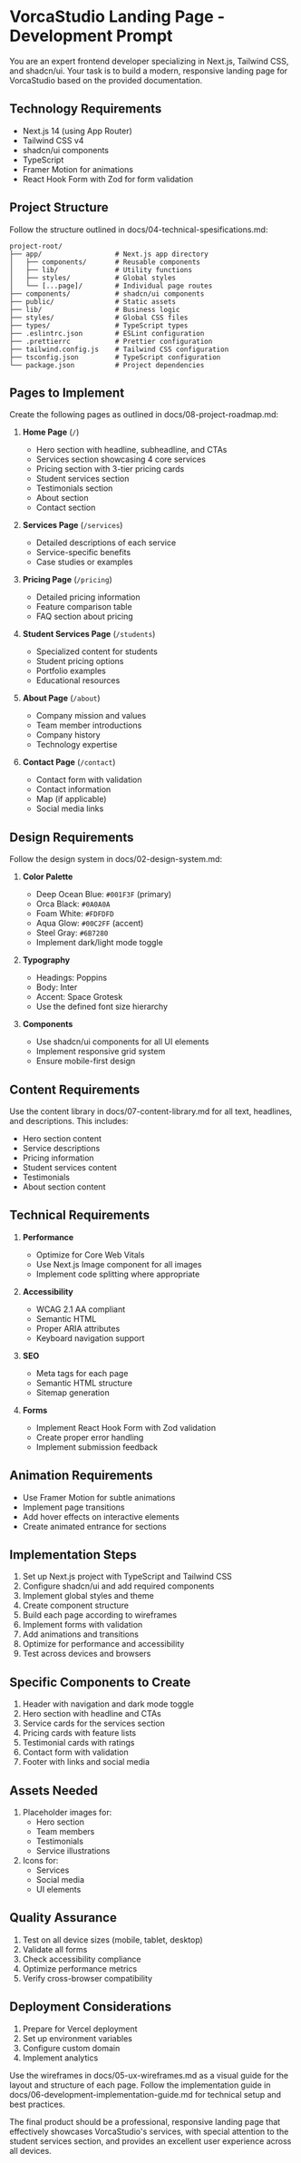 # VorcaStudio Landing Page - Development Prompt

You are an expert frontend developer specializing in Next.js, Tailwind CSS, and shadcn/ui. Your task is to build a modern, responsive landing page for VorcaStudio based on the provided documentation.

## Technology Requirements
- Next.js 14 (using App Router)
- Tailwind CSS v4
- shadcn/ui components
- TypeScript
- Framer Motion for animations
- React Hook Form with Zod for form validation

## Project Structure
Follow the structure outlined in docs/04-technical-spesifications.md:
```
project-root/
├── app/                  # Next.js app directory
│   ├── components/       # Reusable components
│   ├── lib/              # Utility functions
│   ├── styles/           # Global styles
│   └── [...page]/        # Individual page routes
├── components/           # shadcn/ui components
├── public/               # Static assets
├── lib/                  # Business logic
├── styles/               # Global CSS files
├── types/                # TypeScript types
├── .eslintrc.json        # ESLint configuration
├── .prettierrc           # Prettier configuration
├── tailwind.config.js    # Tailwind CSS configuration
├── tsconfig.json         # TypeScript configuration
└── package.json          # Project dependencies
```

## Pages to Implement
Create the following pages as outlined in docs/08-project-roadmap.md:

1. **Home Page** (`/`)
   - Hero section with headline, subheadline, and CTAs
   - Services section showcasing 4 core services
   - Pricing section with 3-tier pricing cards
   - Student services section
   - Testimonials section
   - About section
   - Contact section

2. **Services Page** (`/services`)
   - Detailed descriptions of each service
   - Service-specific benefits
   - Case studies or examples

3. **Pricing Page** (`/pricing`)
   - Detailed pricing information
   - Feature comparison table
   - FAQ section about pricing

4. **Student Services Page** (`/students`)
   - Specialized content for students
   - Student pricing options
   - Portfolio examples
   - Educational resources

5. **About Page** (`/about`)
   - Company mission and values
   - Team member introductions
   - Company history
   - Technology expertise

6. **Contact Page** (`/contact`)
   - Contact form with validation
   - Contact information
   - Map (if applicable)
   - Social media links

## Design Requirements
Follow the design system in docs/02-design-system.md:

1. **Color Palette**
   - Deep Ocean Blue: `#001F3F` (primary)
   - Orca Black: `#0A0A0A`
   - Foam White: `#FDFDFD`
   - Aqua Glow: `#00C2FF` (accent)
   - Steel Gray: `#6B7280`
   - Implement dark/light mode toggle

2. **Typography**
   - Headings: Poppins
   - Body: Inter
   - Accent: Space Grotesk
   - Use the defined font size hierarchy

3. **Components**
   - Use shadcn/ui components for all UI elements
   - Implement responsive grid system
   - Ensure mobile-first design

## Content Requirements
Use the content library in docs/07-content-library.md for all text, headlines, and descriptions. This includes:
- Hero section content
- Service descriptions
- Pricing information
- Student services content
- Testimonials
- About section content

## Technical Requirements
1. **Performance**
   - Optimize for Core Web Vitals
   - Use Next.js Image component for all images
   - Implement code splitting where appropriate

2. **Accessibility**
   - WCAG 2.1 AA compliant
   - Semantic HTML
   - Proper ARIA attributes
   - Keyboard navigation support

3. **SEO**
   - Meta tags for each page
   - Semantic HTML structure
   - Sitemap generation

4. **Forms**
   - Implement React Hook Form with Zod validation
   - Create proper error handling
   - Implement submission feedback

## Animation Requirements
- Use Framer Motion for subtle animations
- Implement page transitions
- Add hover effects on interactive elements
- Create animated entrance for sections

## Implementation Steps
1. Set up Next.js project with TypeScript and Tailwind CSS
2. Configure shadcn/ui and add required components
3. Implement global styles and theme
4. Create component structure
5. Build each page according to wireframes
6. Implement forms with validation
7. Add animations and transitions
8. Optimize for performance and accessibility
9. Test across devices and browsers

## Specific Components to Create
1. Header with navigation and dark mode toggle
2. Hero section with headline and CTAs
3. Service cards for the services section
4. Pricing cards with feature lists
5. Testimonial cards with ratings
6. Contact form with validation
7. Footer with links and social media

## Assets Needed
1. Placeholder images for:
   - Hero section
   - Team members
   - Testimonials
   - Service illustrations
2. Icons for:
   - Services
   - Social media
   - UI elements

## Quality Assurance
1. Test on all device sizes (mobile, tablet, desktop)
2. Validate all forms
3. Check accessibility compliance
4. Optimize performance metrics
5. Verify cross-browser compatibility

## Deployment Considerations
1. Prepare for Vercel deployment
2. Set up environment variables
3. Configure custom domain
4. Implement analytics

Use the wireframes in docs/05-ux-wireframes.md as a visual guide for the layout and structure of each page. Follow the implementation guide in docs/06-development-implementation-guide.md for technical setup and best practices.

The final product should be a professional, responsive landing page that effectively showcases VorcaStudio's services, with special attention to the student services section, and provides an excellent user experience across all devices.